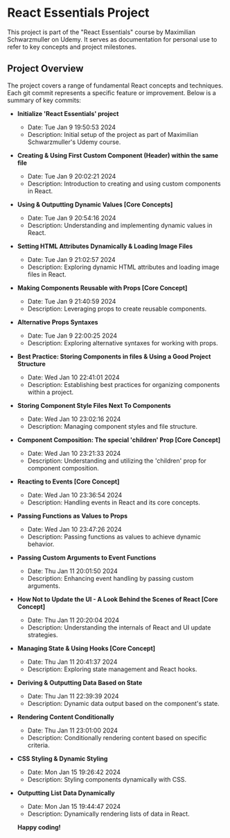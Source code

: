 # React Essentials Project

This project is part of the "React Essentials" course by Maximilian Schwarzmuller on Udemy. It serves as documentation for personal use to refer to key concepts and project milestones.

## Project Overview

The project covers a range of fundamental React concepts and techniques. Each git commit represents a specific feature or improvement. Below is a summary of key commits:

- **Initialize 'React Essentials' project**

  - Date: Tue Jan 9 19:50:53 2024
  - Description: Initial setup of the project as part of Maximilian Schwarzmuller's Udemy course.

- **Creating & Using First Custom Component (Header) within the same file**

  - Date: Tue Jan 9 20:02:21 2024
  - Description: Introduction to creating and using custom components in React.

- **Using & Outputting Dynamic Values [Core Concepts]**

  - Date: Tue Jan 9 20:54:16 2024
  - Description: Understanding and implementing dynamic values in React.

- **Setting HTML Attributes Dynamically & Loading Image Files**

  - Date: Tue Jan 9 21:02:57 2024
  - Description: Exploring dynamic HTML attributes and loading image files in React.

- **Making Components Reusable with Props [Core Concept]**

  - Date: Tue Jan 9 21:40:59 2024
  - Description: Leveraging props to create reusable components.

- **Alternative Props Syntaxes**

  - Date: Tue Jan 9 22:00:25 2024
  - Description: Exploring alternative syntaxes for working with props.

- **Best Practice: Storing Components in files & Using a Good Project Structure**

  - Date: Wed Jan 10 22:41:01 2024
  - Description: Establishing best practices for organizing components within a project.

- **Storing Component Style Files Next To Components**

  - Date: Wed Jan 10 23:02:16 2024
  - Description: Managing component styles and file structure.

- **Component Composition: The special 'children' Prop [Core Concept]**

  - Date: Wed Jan 10 23:21:33 2024
  - Description: Understanding and utilizing the 'children' prop for component composition.

- **Reacting to Events [Core Concept]**

  - Date: Wed Jan 10 23:36:54 2024
  - Description: Handling events in React and its core concepts.

- **Passing Functions as Values to Props**

  - Date: Wed Jan 10 23:47:26 2024
  - Description: Passing functions as values to achieve dynamic behavior.

- **Passing Custom Arguments to Event Functions**

  - Date: Thu Jan 11 20:01:50 2024
  - Description: Enhancing event handling by passing custom arguments.

- **How Not to Update the UI - A Look Behind the Scenes of React [Core Concept]**

  - Date: Thu Jan 11 20:20:04 2024
  - Description: Understanding the internals of React and UI update strategies.

- **Managing State & Using Hooks [Core Concept]**

  - Date: Thu Jan 11 20:41:37 2024
  - Description: Exploring state management and React hooks.

- **Deriving & Outputting Data Based on State**

  - Date: Thu Jan 11 22:39:39 2024
  - Description: Dynamic data output based on the component's state.

- **Rendering Content Conditionally**

  - Date: Thu Jan 11 23:01:00 2024
  - Description: Conditionally rendering content based on specific criteria.

- **CSS Styling & Dynamic Styling**

  - Date: Mon Jan 15 19:26:42 2024
  - Description: Styling components dynamically with CSS.

- **Outputting List Data Dynamically**

  - Date: Mon Jan 15 19:44:47 2024
  - Description: Dynamically rendering lists of data in React.

  **Happy coding!**
